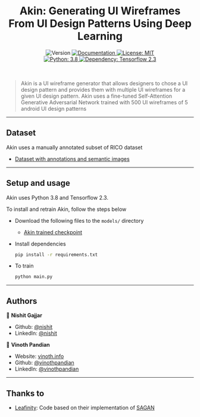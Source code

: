 <h1 align="center">Akin: Generating UI Wireframes From UI Design Patterns Using Deep Learning</h1>
<p align="center">
  <img alt="Version" src="https://img.shields.io/badge/version-1.0.0-blue.svg?cacheSeconds=2592000" />
  <a href="https://api.metamorph.designwitheve.com/docs/" target="_blank">
    <img alt="Documentation" src="https://img.shields.io/badge/documentation-yes-brightgreen.svg" />
  </a>
  <a href="#" target="_blank">
    <img alt="License: MIT" src="https://img.shields.io/badge/License-MIT-yellow.svg" />
  </a>
  <br/>
  <a href="#" target="_blank">
    <img alt="Python: 3.8" src="https://img.shields.io/badge/Python-3.8-important" />
  </a>
  <a href="#" target="_blank">
    <img alt="Dependency: Tensorflow 2.3" src="https://img.shields.io/badge/Tensorflow-2.3-important" />
  </a>
  <br/>
  <br/>
  <br/>
</p>

> Akin is a UI wireframe generator that allows designers to chose a UI design pattern and provides them with multiple UI wireframes for a given UI design pattern. Akin uses a fine-tuned Self-Attention Generative Adversarial Network trained with 500 UI wireframes of 5 android UI design patterns

---

## Dataset

Akin uses a manually annotated subset of RICO dataset

- [Dataset with annotations and semantic images](https://blackbox-toolkit.com/datasets/Akin_SAGAN_500.tar.gz)

---

## Setup and usage

Akin uses Python 3.8 and Tensorflow 2.3.

To install and retrain Akin, follow the steps below

- Download the following files to the `models/` directory

  - [Akin trained checkpoint](https://blackbox-toolkit.com/models/akin_checkpoints.tar.gz)

- Install dependencies

  ```sh
  pip install -r requirements.txt
  ```

- To train
  ```sh
  python main.py
  ```

---

## Authors

👤 **Nishit Gajjar**

- Github: [@nishit](https://github.com/nishit727)
- LinkedIn: [@nishit](https://www.linkedin.com/in/nishit-gajjar-6354a172/)

👤 **Vinoth Pandian**

- Website: [vinoth.info](https://vinoth.info)
- Github: [@vinothpandian](https://github.com/vinothpandian)
- LinkedIn: [@vinothpandian](https://linkedin.com/in/vinothpandian)

---

## Thanks to

- [Leafinity](https://github.com/leafinity): Code based on their implementation of [SAGAN](https://github.com/leafinity/SAGAN-tensorflow2.0)
